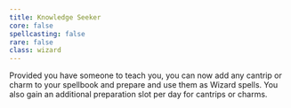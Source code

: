```yaml
---
title: Knowledge Seeker
core: false
spellcasting: false
rare: false
class: wizard
---
```

Provided you have someone to teach you, you can now add any cantrip or charm to your spellbook and prepare and use them as Wizard spells. You also gain an additional preparation slot per day for cantrips or charms.
